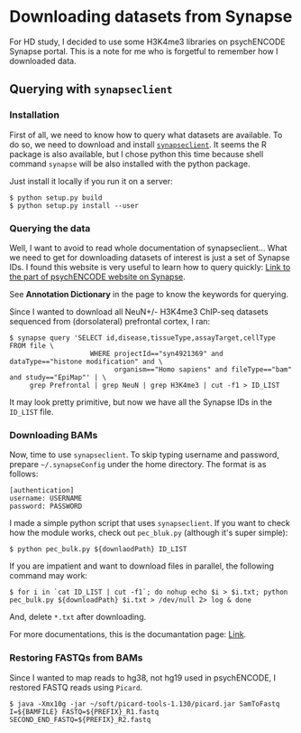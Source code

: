 # Downloading datasets from Synapse
For HD study, I decided to use some H3K4me3 libraries on psychENCODE
Synapse portal. This is a note for me who is forgetful to remember how
I downloaded data.

## Querying with `synapseclient`
### Installation
First of all, we need to know how to query what datasets are
available. To do so, we need to download and install
[`synapseclient`](https://pypi.python.org/pypi/synapseclient). It
seems the R package is also available, but I chose python this time
because shell command `synapse` will be also installed with the python
package.

Just install it locally if you run it on a server:
```shell
$ python setup.py build
$ python setup.py install --user
```

### Querying the data
Well, I want to avoid to read whole documentation of synapseclient...
What we need to get for downloading datasets of interest is just a set
of Synapse IDs. I found this website is very useful to learn how to
query quickly: [Link to the part of psychENCODE website on
Synapse](https://www.synapse.org/#!Synapse:syn4921369/wiki/392338).

See **Annotation Dictionary** in the page to know the keywords for
querying.


Since I wanted to download all NeuN+/- H3K4me3 ChIP-seq datasets
sequenced from (dorsolateral) prefrontal cortex, I ran:

```shell
$ synapse query 'SELECT id,disease,tissueType,assayTarget,cellType FROM file \
                    WHERE projectId=="syn4921369" and dataType=="histone modification" and \
                          organism=="Homo sapiens" and fileType=="bam" and study=="EpiMap"' | \
     grep Prefrontal | grep NeuN | grep H3K4me3 | cut -f1 > ID_LIST
```

It may look pretty primitive, but now we have all the Synapse IDs in
the `ID_LIST` file.

### Downloading BAMs
Now, time to use `synapseclient`. To skip typing username and password,
prepare `~/.synapseConfig` under the home directory. The format is as
follows:

```
[authentication]
username: USERNAME
password: PASSWORD
```

I made a simple python script that uses `synapseclient`. If you want
to check how the module works, check out `pec_bluk.py` (although it's
super simple):

```shell
$ python pec_bulk.py ${downlaodPath} ID_LIST
```

If you are impatient and want to download files in parallel, the
following command may work:

```shell
$ for i in `cat ID_LIST | cut -f1`; do nohup echo $i > $i.txt; python pec_bulk.py ${downloadPath} $i.txt > /dev/null 2> log & done
```

And, delete `*.txt` after downloading.

For more documentations, this is the documantation page:
[Link](http://python-docs.synapse.org/index.html).

### Restoring FASTQs from BAMs
Since I wanted to map reads to hg38, not hg19 used in psychENCODE, I
restored FASTQ reads using `Picard`.

```shell
$ java -Xmx10g -jar ~/soft/picard-tools-1.130/picard.jar SamToFastq I=${BAMFILE} FASTQ=${PREFIX}_R1.fastq SECOND_END_FASTQ=${PREFIX}_R2.fastq
```
